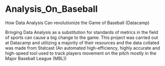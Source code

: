 # Analysis_On_Baseball
How Data Analysis Can revolutionize the Game of Baseball (Datacamp)

Bringing Data Analysis as a substitution for standards of metrics in the field of sports can cause a big change to the game.
This project was carried out at Datacamp and utilizing a majority of their resources and the data collated was made from Statcast (An automated high-efficiency, highly accurate and high-speed tool used to track players movement on the pitch mostly in the Major Baseball League (MBL))
